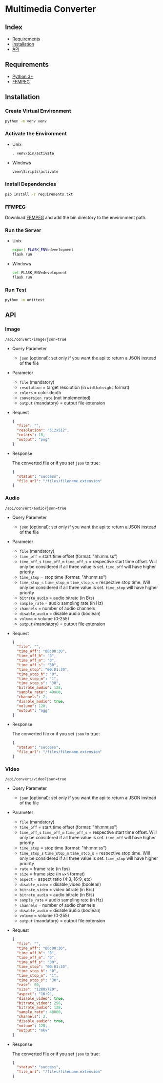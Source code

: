 # Multimedia Converter

## Index

- [Requirements](#requirements)
- [Installation](#installation)
- [API](#api)

## Requirements

- [Python 3+](https://www.python.org/downloads/)
- [FFMPEG](http://www.ffmpeg.org/download.html)

## Installation

### Create Virtual Environment

```sh
python -m venv venv
```

### Activate the Environment

- Unix

  ```sh
  . venv/bin/activate
  ```

- Windows

  ```sh
  venv\Scripts\activate
  ```

### Install Dependencies

```sh
pip install -r requirements.txt
```

### FFMPEG

Download [FFMPEG](http://www.ffmpeg.org/download.html) and add the bin directory to the environment path.

### Run the Server

- Unix

  ```sh
  export FLASK_ENV=development
  flask run
  ```

- Windows

  ```sh
  set FLASK_ENV=development
  flask run
  ```

### Run Test

```sh
python -m unittest
```

## API

### Image

```text
/api/convert/image?json=true
```

- Query Parameter
  - `json` (optional): set only if you want the api to return a JSON instead of the file

- Parameter
  - `file` (mandatory)
  - `resolution` = target resolution (in `widthxheight` format)
  - `colors` = color depth
  - `conversion_rate` (not implemented)
  - `output` (mandatory) = output file extension

- Request

  ```json
  {
    "file": "",
    "resolution": "512x512",
    "colors": 16,
    "output": "png"
  }
  ```

- Response
  
  The converted file or if you set `json` to true:

  ```json
  {
    "status": "success",
    "file_url": "/files/filename.extension"
  }
  ```

### Audio

```text
/api/convert/audio?json=true
```

- Query Parameter
  - `json` (optional): set only if you want the api to return a JSON instead of the file

- Parameter
  - `file` (mandatory)
  - `time_off` = start time offset (format: "hh:mm:ss")
  - `time_off_s` `time_off_m` `time_off_s` = respective start time offset. Will only be considered if all three value is set. `time_off` will have higher priority
  - `time_stop` = stop time (format: "hh:mm:ss")
  - `time_stop_s` `time_stop_m` `time_stop_s` = respective stop time. Will only be considered if all three value is set. `time_stop` will have higher priority
  - `bitrate_audio` = audio bitrate (in B/s)
  - `sample_rate` = audio sampling rate (in Hz)
  - `channels` = number of audio channels
  - `disable_audio` = disable audio (boolean)
  - `volume` = volume (0-255)
  - `output` (mandatory) = output file extension

- Request

  ```json
  {
    "file": "",
    "time_off": "00:00:30",
    "time_off_h": "0",
    "time_off_m": "0",
    "time_off_s": "30",
    "time_stop": "00:01:30",
    "time_stop_h": "0",
    "time_stop_m": "1",
    "time_stop_s": "30",
    "bitrate_audio": 128,
    "sample_rate": 48000,
    "channels": 2,
    "disable_audio": true,
    "volume": 128,
    "output": "ogg"
  }
  ```

- Response
  
  The converted file or if you set `json` to true:

  ```json
  {
    "status": "success",
    "file_url": "/files/filename.extension"
  }
  ```

### Video

```text
/api/convert/video?json=true
```

- Query Parameter
  - `json` (optional): set only if you want the api to return a JSON instead of the file

- Parameter
  - `file` (mandatory)
  - `time_off` = start time offset (format: "hh:mm:ss")
  - `time_off_s` `time_off_m` `time_off_s` = respective start time offset. Will only be considered if all three value is set. `time_off` will have higher priority
  - `time_stop` = stop time (format: "hh:mm:ss")
  - `time_stop_s` `time_stop_m` `time_stop_s` = respective stop time. Will only be considered if all three value is set. `time_stop` will have higher priority
  - `rate` = frame rate (in fps)
  - `size` = frame size (in `wxh` format)
  - `aspect` = aspect ratio (4:3, 16:9, etc)
  - `disable_video` = disable_video (boolean)
  - `bitrate_video` = video bitrate (in B/s)
  - `bitrate_audio` = audio bitrate (in B/s)
  - `sample_rate` = audio sampling rate (in Hz)
  - `channels` = number of audio channels
  - `disable_audio` = disable audio (boolean)
  - `volume` = volume (0-255)
  - `output` (mandatory) = output file extension

- Request

  ```json
  {
    "file": "",
    "time_off": "00:00:30",
    "time_off_h": "0",
    "time_off_m": "0",
    "time_off_s": "30",
    "time_stop": "00:01:30",
    "time_stop_h": "0",
    "time_stop_m": "1",
    "time_stop_s": "30",
    "rate": 60,
    "size": "1280x720",
    "aspect": "16:9",
    "disable_video": true,
    "bitrate_video": 256,
    "bitrate_audio": 128,
    "sample_rate": 48000,
    "channels": 2,
    "disable_audio": true,
    "volume": 128,
    "output": "mkv"
  }
  ```

- Response
  
  The converted file or if you set `json` to true:

  ```json
  {
    "status": "success",
    "file_url": "/files/filename.extension"
  }
  ```
